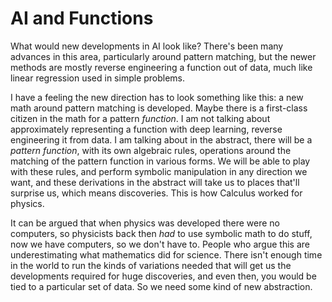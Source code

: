 # AI and Functions

What would new developments in AI look like? There's been many
advances in this area, particularly around pattern matching, but the
newer methods are mostly reverse engineering a function out of data,
much like linear regression used in simple problems.

I have a feeling the new direction has to look something like this: a
new math around pattern matching is developed. Maybe there is a
first-class citizen in the math for a pattern *function*. I am not
talking about approximately representing a function with deep
learning, reverse engineering it from data. I am talking about in the
abstract, there will be a *pattern function*, with its own algebraic
rules, operations around the matching of the pattern function in
various forms. We will be able to play with these rules, and perform
symbolic manipulation in any direction we want, and these derivations
in the abstract will take us to places that'll surprise us, which
means discoveries. This is how Calculus worked for physics.

It can be argued that when physics was developed there were no
computers, so physicists back then *had* to use symbolic math to do
stuff, now we have computers, so we don't have to. People who argue
this are underestimating what mathematics did for science. There isn't
enough time in the world to run the kinds of variations needed that
will get us the developments required for huge discoveries, and even
then, you would be tied to a particular set of data. So we need some
kind of new abstraction.

